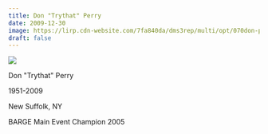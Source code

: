 ```yaml
---
title: Don "Trythat" Perry
date: 2009-12-30
image: https://lirp.cdn-website.com/7fa840da/dms3rep/multi/opt/070don-perry-1920w.jpg
draft: false
---
```


![](https://lirp.cdn-website.com/7fa840da/dms3rep/multi/opt/070don-perry-1920w.jpg)

Don &quot;Trythat&quot; Perry

1951-2009

New Suffolk, NY

BARGE Main Event Champion 2005

